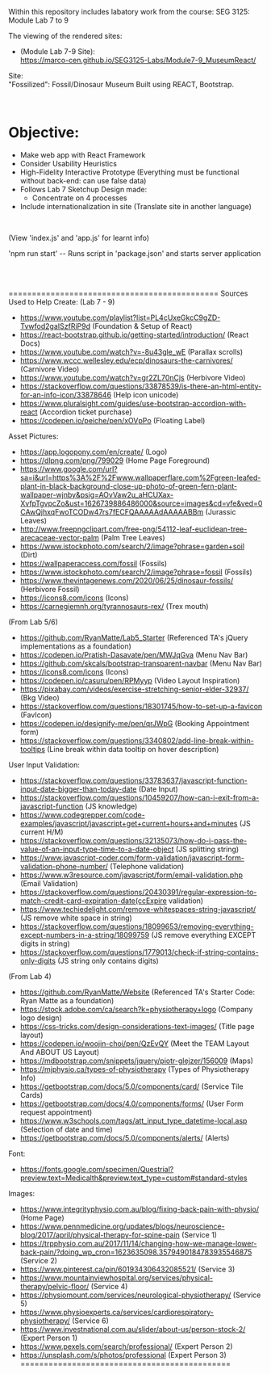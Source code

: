 Within this repository includes labatory work from the course: SEG 3125: Module Lab 7 to 9

The viewing of the rendered sites:
* (Module Lab 7-9 Site): <br>
https://marco-cen.github.io/SEG3125-Labs/Module7-9_MuseumReact/

Site: <br> "Fossilized": Fossil/Dinosaur Museum Built using REACT, Bootstrap. 

<br>

# Objective:
- Make web app with React Framework 
- Consider Usability Heuristics
- High-Fidelity Interactive Prototype (Everything must be functional without back-end: can use false data)
- Follows Lab 7 Sketchup Design made:
    - Concentrate on 4 processes  
- Include internationalization in site (Translate site in another language)

<br>

(View 'index.js' and 'app.js' for learnt info) <br>

'npm run start' -- Runs script in 'package.json' and starts server application

<br> <br>






=============================================
Sources Used to Help Create:
(Lab 7 - 9)
- https://www.youtube.com/playlist?list=PL4cUxeGkcC9gZD-Tvwfod2gaISzfRiP9d  (Foundation & Setup of React)
- https://react-bootstrap.github.io/getting-started/introduction/ (React Docs)
- https://www.youtube.com/watch?v=-8u43gle_wE (Parallax scrolls)
- https://www.wccc.wellesley.edu/ecp/dinosaurs-the-carnivores/ (Carnivore Video)
- https://www.youtube.com/watch?v=gr2ZL70nCjs (Herbivore Video)
- https://stackoverflow.com/questions/33878539/is-there-an-html-entity-for-an-info-icon/33878646 (Help icon unicode)
- https://www.pluralsight.com/guides/use-bootstrap-accordion-with-react (Accordion ticket purchase)
- https://codepen.io/peiche/pen/xOVpPo (Floating Label)

Asset Pictures:
- https://app.logopony.com/en/create/ (Logo)
- https://dlpng.com/png/799029 (Home Page Foreground)
- https://www.google.com/url?sa=i&url=https%3A%2F%2Fwww.wallpaperflare.com%2Fgreen-leafed-plant-in-black-background-close-up-photo-of-green-fern-plant-wallpaper-wjnby&psig=AOvVaw2u_aHCUXax-XvfpTgvpcZo&ust=1626739886486000&source=images&cd=vfe&ved=0CAwQjhxqFwoTCODw47rs7fECFQAAAAAdAAAAABBm (Jurassic Leaves)
- http://www.freepngclipart.com/free-png/54112-leaf-euclidean-tree-arecaceae-vector-palm (Palm Tree Leaves)
- https://www.istockphoto.com/search/2/image?phrase=garden+soil (Dirt)
- https://wallpaperaccess.com/fossil (Fossils)
- https://www.istockphoto.com/search/2/image?phrase=fossil (Fossils)
- https://www.thevintagenews.com/2020/06/25/dinosaur-fossils/ (Herbivore Fossil)
- https://icons8.com/icons (Icons)
- https://carnegiemnh.org/tyrannosaurs-rex/ (Trex mouth)



(From Lab 5/6)
- https://github.com/RyanMatte/Lab5_Starter (Referenced TA's jQuery implementations as a foundation)
- https://codepen.io/Pratish-Dasavate/pen/MWJqGva (Menu Nav Bar)
- https://github.com/skcals/bootstrap-transparent-navbar (Menu Nav Bar)
- https://icons8.com/icons (Icons)
- https://codepen.io/casuru/pen/RPMyyp (Video Layout Inspiration)
- https://pixabay.com/videos/exercise-stretching-senior-elder-32937/ (Bkg Video)
- https://stackoverflow.com/questions/18301745/how-to-set-up-a-favicon (FavIcon)
- https://codepen.io/designify-me/pen/qrJWpG (Booking Appointment form)
- https://stackoverflow.com/questions/3340802/add-line-break-within-tooltips (Line break within data tooltip on hover description)

User Input Validation:
- https://stackoverflow.com/questions/33783637/javascript-function-input-date-bigger-than-today-date (Date Input)
- https://stackoverflow.com/questions/10459207/how-can-i-exit-from-a-javascript-function (JS knowledge)
- https://www.codegrepper.com/code-examples/javascript/javascript+get+current+hours+and+minutes (JS current H/M)
- https://stackoverflow.com/questions/32135073/how-do-i-pass-the-value-of-an-input-type-time-to-a-date-object (JS splitting string)
- https://www.javascript-coder.com/form-validation/javascript-form-validation-phone-number/ (Telephone validation)
- https://www.w3resource.com/javascript/form/email-validation.php (Email Validation)
- https://stackoverflow.com/questions/20430391/regular-expression-to-match-credit-card-expiration-date(ccExpire validation)
- https://www.techiedelight.com/remove-whitespaces-string-javascript/ (JS remove white space in string)
- https://stackoverflow.com/questions/18099653/removing-everything-except-numbers-in-a-string/18099759 (JS remove everything EXCEPT digits in string)
- https://stackoverflow.com/questions/1779013/check-if-string-contains-only-digits (JS string only contains digits)

(From Lab 4)
- https://github.com/RyanMatte/Website (Referenced TA's Starter Code: Ryan Matte as a foundation)
- https://stock.adobe.com/ca/search?k=physiotherapy+logo (Company logo design)
- https://css-tricks.com/design-considerations-text-images/ (Title page layout)
- https://codepen.io/woojin-choi/pen/QzEvQY (Meet the TEAM Layout And ABOUT US Layout)
- https://mdbootstrap.com/snippets/jquery/piotr-glejzer/156009 (Maps)
- https://mjphysio.ca/types-of-physiotherapy (Types of Physiotherapy Info)
- https://getbootstrap.com/docs/5.0/components/card/ (Service Tile Cards)
- https://getbootstrap.com/docs/4.0/components/forms/ (User Form request appointment)
- https://www.w3schools.com/tags/att_input_type_datetime-local.asp (Selection of date and time)
- https://getbootstrap.com/docs/5.0/components/alerts/ (Alerts)

Font:
- https://fonts.google.com/specimen/Questrial?preview.text=Medicalth&preview.text_type=custom#standard-styles 

Images:
- https://www.integrityphysio.com.au/blog/fixing-back-pain-with-physio/  (Home Page)
- https://www.pennmedicine.org/updates/blogs/neuroscience-blog/2017/april/physical-therapy-for-spine-pain  (Service 1)
- https://trpphysio.com.au/2017/11/14/changing-how-we-manage-lower-back-pain/?doing_wp_cron=1623635098.3579490184783935546875 (Service 2)
- https://www.pinterest.ca/pin/601934306432085521/ (Service 3)
- https://www.mountainviewhospital.org/services/physical-therapy/pelvic-floor/ (Service 4)
- https://physiomount.com/services/neurological-physiotherapy/ (Service 5)
- https://www.physioexperts.ca/services/cardiorespiratory-physiotherapy/ (Service 6)
- https://www.investnational.com.au/slider/about-us/person-stock-2/ (Expert Person 1)
- https://www.pexels.com/search/professional/ (Expert Person 2)
- https://unsplash.com/s/photos/professional (Expert Person 3)
=============================================
